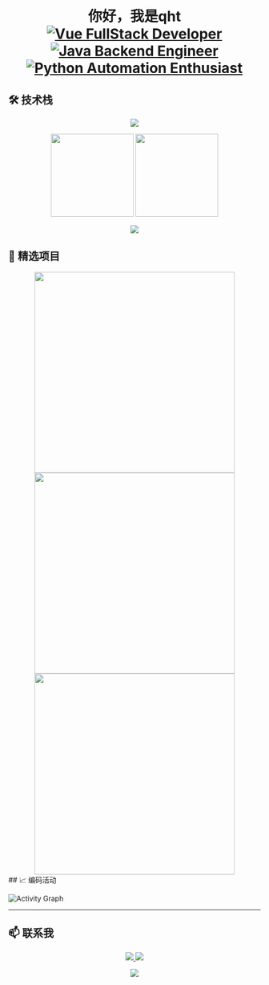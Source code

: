  <h1 align="center">
  <b>你好，我是qht</b>
  <br>
  <a href="#"><img src="https://img.shields.io/badge/Vue-全栈开发者-42B883?style=for-the-badge&logo=vue.js&logoColor=white" alt="Vue FullStack Developer"></a>
  <a href="#"><img src="https://img.shields.io/badge/Java-后端工程师-007396?style=for-the-badge&logo=java&logoColor=white" alt="Java Backend Engineer"></a>
  <a href="#"><img src="https://img.shields.io/badge/Python-自动化爱好者-3776AB?style=for-the-badge&logo=python&logoColor=white" alt="Python Automation Enthusiast"></a>
</h1>

<h2>🛠️ 技术栈</h2>

<p align="center">
  <img src="https://skillicons.dev/icons?i=vue,vite,nuxtjs,js,ts,java,spring,python,django,postgres,redis,aws,docker,git&theme=dark" />
</p>
<div align="center">
  <img height="165" src="https://github-readme-stats.vercel.app/api?username=fqy9242&show_icons=true&theme=vue-dark&count_private=true&hide_border=true" />
  <img height="165" src="https://github-readme-stats.vercel.app/api/top-langs/?username=fqy9242&layout=compact&theme=vue-dark&hide_border=true&exclude_repo=archive" />
</div>

<p align="center">
  <img src="https://github-profile-trophy.vercel.app/?username=fqy9242&theme=onedark&row=2&column=3&margin-w=15&margin-h=15" />
</p>
<h2> 🚀 精选项目</h2>

<div align="center" class="project-grid">
	<a href="https://github.com/fqy9242/intelligentNutrition-server">
        <img width="400" src="https://github-readme-stats.vercel.app/api/pin/?username=fqy9242&repo=intelligentNutrition-server&theme=vue-dark&show_owner=true" />
  	</a>
	<a href="https://github.com/fqy9242/24-dormitory_vue3-js">
    	<img width="400" src="https://github-readme-stats.vercel.app/api/pin/?username=fqy9242&repo=24-dormitory_vue3-js&theme=vue-dark&show_owner=true" />
  	</a>
  <a href="https://github.com/fqy9242/intelligenceNutrition-app">
    <img width="400" src="https://github-readme-stats.vercel.app/api/pin/?username=fqy9242&repo=intelligenceNutrition-app&theme=vue-dark&show_owner=true" />
</a>
	</div>
## 📈 编码活动

![Activity Graph](https://github-readme-activity-graph.vercel.app/graph?username=fqy9242&theme=vue-dark)


---

## 📫 联系我

<p align="center">
  <a href="mailto:59605904@qq.com">
    <img src="https://img.shields.io/badge/QQ邮箱-59605904@qq.com-EA4335?style=for-the-badge&logo=gmail&logoColor=white" />
  </a>
  <a href="http://wpa.qq.com/msgrd?v=3&uin=59605904&site=qq&menu=yes">
    <img src="https://img.shields.io/badge/QQ-59605904-0072b1?style=for-the-badge&logo=tencentqq&logoColor=white" />
  </a>
</p>

<p align="center">
  <img src="https://komarev.com/ghpvc/?username=fqy9242&label=Profile+Views&color=42B883&style=flat" />
</p>